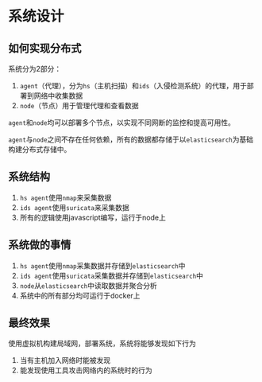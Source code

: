 # 系统设计

## 如何实现分布式
系统分为2部分：
1. `agent`（代理），分为`hs`（主机扫描）和`ids`（入侵检测系统）的代理，用于部署到网络中收集数据
2. `node`（节点）用于管理代理和查看数据

`agent`和`node`均可以部署多个节点，以实现不同网断的监控和提高可用性。

`agent`与`node`之间不存在任何依赖，所有的数据都存储于以`elasticsearch`为基础构建分布式存储中。

## 系统结构

1. `hs agent`使用`nmap`来采集数据
2. `ids agent`使用`suricata`来采集数据
3. 所有的逻辑使用javascript编写，运行于node上

## 系统做的事情

1. `hs agent`使用`nmap`采集数据并存储到`elasticsearch`中
2. `ids agent`使用`suricata`采集数据并存储到`elasticsearch`中
3. `node`从`elasticsearch`中读取数据并聚合分析
4. 系统中的所有部分均可运行于docker上

## 最终效果
使用虚拟机构建局域网，部署系统，系统将能够发现如下行为
1. 当有主机加入网络时能被发现
2. 能发现使用工具攻击网络内的系统时的行为


